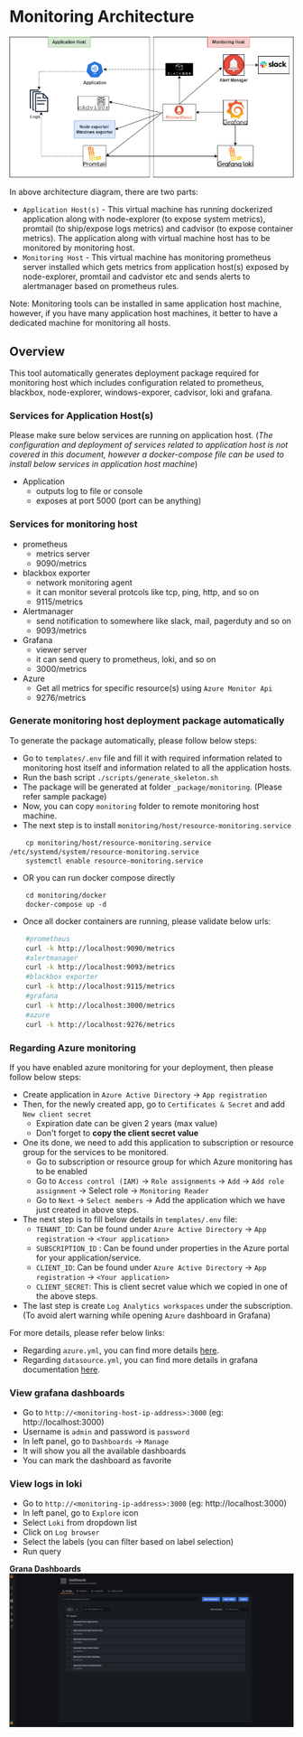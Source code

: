 # Monitoring Architecture

![design](attachments/design.png)

In above architecture diagram, there are two parts:
- `Application Host(s)` - This virtual machine has running dockerized application along with node-explorer (to expose system metrics), promtail (to ship/expose logs metrics) and cadvisor (to expose container metrics). The application along with virtual machine host has to be monitored by monitoring host.
- `Monitoring Host`  - This virtual machine has monitoring prometheus server installed which gets metrics from application host(s) exposed by node-explorer, promtail and cadvistor etc and sends alerts to alertmanager based on prometheus rules.

Note: Monitoring tools can be installed in same application host machine, however, if you have many application host machines, it better to have a dedicated machine for monitoring all hosts.

## Overview
This tool automatically generates deployment package required for monitoring host which includes configuration related to prometheus, blackbox, node-explorer, windows-exporer, cadvisor, loki and grafana.

### Services for Application Host(s)

Please make sure below services are running on application host. (*The configuration and deployment of services related to application host is not covered in this document, however a docker-compose file can be used to install below services in application host machine*)

* Application
  * outputs log to file or console
  * exposes at port 5000 (port can be anything)

### Services for monitoring host

* prometheus
  * metrics server
  * 9090/metrics
* blackbox exporter
  * network monitoring agent
  * it can monitor several protcols like tcp, ping, http, and so on
  * 9115/metrics
* Alertmanager
  * send notification to somewhere like slack, mail, pagerduty and so on
  * 9093/metrics
* Grafana
  * viewer server
  * it can send query to prometheus, loki, and so on
  * 3000/metrics
* Azure
  * Get all metrics for specific resource(s) using `Azure Monitor Api`
  * 9276/metrics  

### Generate monitoring host deployment package automatically

To generate the package automatically, please follow below steps:

- Go to `templates/.env` file and fill it with required information related to monitoring host itself and information related to all the application hosts.
- Run the bash script `./scripts/generate_skeleton.sh`
- The package will be generated at folder `_package/monitoring`. (Please refer sample package)
- Now, you can copy `monitoring` folder to remote monitoring host machine.
- The next step is to install `monitoring/host/resource-monitoring.service`
```
	cp monitoring/host/resource-monitoring.service /etc/systemd/system/resource-monitoring.service
	systemctl enable resource-monitoring.service
```
- OR you can run docker compose directly
```
	cd monitoring/docker
	docker-compose up -d
```
- Once all docker containers are running, please validate below urls:
```bash
	#prometheus
	curl -k http://localhost:9090/metrics
	#alertmanager
	curl -k http://localhost:9093/metrics
	#blackbox exporter
	curl -k http://localhost:9115/metrics
	#grafana
	curl -k http://localhost:3000/metrics
	#azure
	curl -k http://localhost:9276/metrics
```

### Regarding Azure monitoring

If you have enabled azure monitoring for your deployment, then please follow below steps:
- Create application in `Azure Active Directory` -> `App registration`
- Then, for the newly created app, go to `Certificates & Secret` and add `New client secret` 
	- Expiration date can be given 2 years (max value)
	- Don't forget to **copy the client secret value**
- One its done, we need to add this application to subscription or resource group for the services to be monitored.
	- Go to subscription or resource group for which Azure monitoring has to be enabled
	- Go to `Access control (IAM)` -> `Role assignments` -> `Add` -> `Add role assignment` -> Select role -> `Monitoring Reader`
	- Go to `Next` -> `Select members` -> Add the application which we have just created in above steps.
- The next step is to fill below details in `templates/.env` file:
  - `TENANT_ID`: Can be found under `Azure Active Directory` -> `App registration` -> `<Your application>`
  - `SUBSCRIPTION_ID` : Can be found under properties in the Azure portal for your application/service.
  - `CLIENT_ID`: Can be found under `Azure Active Directory` -> `App registration` -> `<Your application>`
  - `CLIENT_SECRET`: This is client secret value which we copied in one of the above steps.
- The last step is create `Log Analytics workspaces` under the subscription. (To avoid alert warning while opening `Azure` dashboard in Grafana)

For more details, please refer below links:
- Regarding `azure.yml`, you can find more details [here](https://github.com/RobustPerception/azure_metrics_exporter#azure-metrics-exporter).
- Regarding `datasource.yml`, you can find more details in grafana documentation [here](https://grafana.com/docs/grafana/latest/administration/provisioning/).

### View grafana dashboards

- Go to `http://<monitoring-host-ip-address>:3000` (eg: http://localhost:3000)
- Username is `admin` and password is `password`
- In left panel, go to `Dashboards` -> `Manage`
- It will show you all the available dashboards
- You can mark the dashboard as favorite

### View logs in loki

- Go to `http://<monitoring-ip-address>:3000` (eg: http://localhost:3000)
- In left panel, go to `Explore` icon
- Select `Loki` from dropdown list
- Click on `Log browser`
- Select the labels (you can filter based on label selection)
- Run query

**Grana Dashboards**
![Grafana Dashboards](attachments/grafana-dashboards.png)


